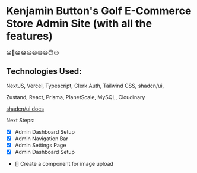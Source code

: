 # Kenjamin Button's Golf E-Commerce Store Admin Site (with all the features) 
😀😬😁😂😃😄😅😆😇😉

## Technologies Used:

NextJS, Vercel, Typescript, Clerk Auth, Tailwind CSS, shadcn/ui, 

Zustand, React, Prisma, PlanetScale, MySQL, Cloudinary

[shadcn/ui docs](https://ui.shadcn.com/)



Next Steps: 

- [x] Admin Dashboard Setup
- [x] Admin Navigation Bar
- [x] Admin Settings Page
- [x] Admin Dashboard Setup

- [] Create a component for image upload